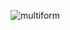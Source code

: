 ![multiform](https://github.com/sanbondeveloper/react-hook-form-zod-multiform/assets/146537655/b1ed6e7a-dfa8-4054-92c9-313cdd434011)
